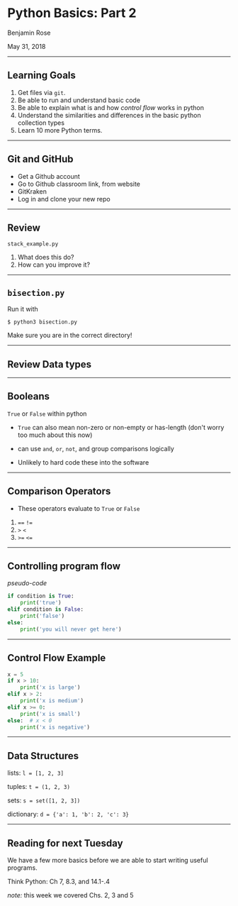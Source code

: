 # Python Basics: Part 2

Benjamin Rose

May 31, 2018

---

## Learning Goals

1. Get files via `git`.
2.  Be able to run and understand basic code
3. Be able to explain what is and how *control flow* works in python
4. Understand the similarities and differences in the basic python collection types
5. Learn 10 more Python terms.

---

## Git and GitHub

- Get a Github account
- Go to Github classroom link, from website
- GitKraken
- Log in and clone your new repo

<!-- 1. Get files via `git`. -->

---

## Review 

`stack_example.py`

1. What does this do?
2. How can you improve it?

<!-- 2.  Be able to run and understand basic code -->

---

## `bisection.py`

Run it with
```
$ python3 bisection.py
```

Make sure you are in the correct directory!

<!-- 
- Finds the root of a function via the bisection method (range of potential
  roots cut in half at every iteration)
- Take a look at the code, run it, and figure out what everything does (add in
  comments if necessary)
- What happens when you change the tolerance? How can you use different
  functions within the code?
   -->
<!-- 2.  Be able to run and understand basic code -->

---

## Review Data types

<!-- 1. Strings -`'hello world`
2. Numbers - `2.71828` -->

---

## Booleans

`True` or `False` within python

- `True` can also mean non-zero or non-empty or has-length (don't worry too
  much about this now)

- can use `and`, `or`, `not`, and group comparisons logically

- Unlikely to hard code these into the software

<!-- 3. Be able to explain what is and how *control flow* works in python -->
<!-- 5. Learn 10 more Python terms. -->

---

## Comparison Operators

- These operators evaluate to `True` or `False`

1. `==`         `!=` 
1. `>`            `<`
1. `>=`         `<=`

<!-- 3. Be able to explain what is and how *control flow* works in python -->
<!-- 5. Learn 10 more Python terms. -->

---

## Controlling program flow

*pseudo-code*

```python
if condition is True:
    print('true')
elif condition is False:
    print('false')
else:
    print('you will never get here')
```

<!-- quickly walk through. -->

---

## Control Flow Example


  ```python
  x = 5
  if x > 10:
      print('x is large')
  elif x > 2:
      print('x is medium')
  elif x >= 0:
      print('x is small')
  else:  # x < 0
      print('x is negative')
  ```

<!--
- You can nest if statements, and the blocks can be any number of lines long.
- You can call functions within the statements: `if len(l) > 4:`
 -->
<!-- 3. Be able to explain what is and how *control flow* works in python -->
<!-- 5. Learn 10 more Python terms. -->

---

## Data Structures

lists: `l = [1, 2, 3]`

tuples: `t = (1, 2, 3)`

sets: `s = set([1, 2, 3])`

dictionary: `d = {'a': 1, 'b': 2, 'c': 3}`

<!-- 4. Understand the similarities and differences in the basic python collection types -->
<!-- 5. Learn 10 more Python terms. -->

---

## Reading for next Tuesday

We have a few more basics before we are able to start  writing useful programs.

Think Python: Ch 7, 8.3, and 14.1-.4

*note:* this week we covered Chs. 2, 3 and 5